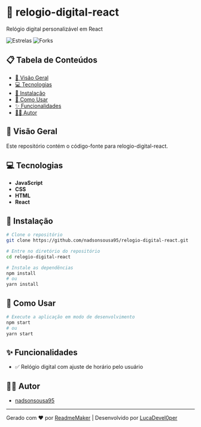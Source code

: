 # 🚀 relogio-digital-react

Relógio digital personalizável em React


![Estrelas](https://img.shields.io/github/stars/nadsonsousa95/relogio-digital-react.svg)
![Forks](https://img.shields.io/github/forks/nadsonsousa95/relogio-digital-react.svg)

## 📋 Tabela de Conteúdos

- [📖 Visão Geral](#-visão-geral)
- [💻 Tecnologias](#-tecnologias)
- [🚀 Instalação](#-instalação)
- [📝 Como Usar](#-como-usar)
- [✨ Funcionalidades](#-funcionalidades)
- [👨‍💻 Autor](#-autor)

## 📖 Visão Geral

Este repositório contém o código-fonte para relogio-digital-react. 


## 💻 Tecnologias

- **JavaScript**
- **CSS**
- **HTML**
- **React**

## 🚀 Instalação

```bash
# Clone o repositório
git clone https://github.com/nadsonsousa95/relogio-digital-react.git

# Entre no diretório do repositório
cd relogio-digital-react

# Instale as dependências
npm install
# ou
yarn install
```

## 📝 Como Usar

```bash
# Execute a aplicação em modo de desenvolvimento
npm start
# ou
yarn start
```

## ✨ Funcionalidades

- ✅ Relógio digital com ajuste de horário pelo usuário


## 👨‍💻 Autor

- [nadsonsousa95](https://github.com/nadsonsousa95)

---

Gerado com ❤️ por [ReadmeMaker](https://readmemaker.com) | Desenvolvido por [LucaDevel0per](https://github.com/LucaDevel0per)

